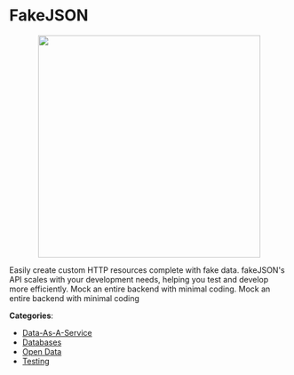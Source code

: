 # FakeJSON
<p align="center">
    <img width="400" src="https://raw.githubusercontent.com/apis-list/apis-list/apis/fakejson/logo_256x256.png" />
</p>

Easily create custom HTTP resources complete with fake data.  fakeJSON's API scales with your development needs, helping you test and develop more efficiently.  Mock an entire backend with minimal coding. Mock an entire backend with minimal coding



**Categories**:
- [Data-As-A-Service](https://github.com/apis-list/apis-list#data-as-a-service)
- [Databases](https://github.com/apis-list/apis-list#databases)
- [Open Data](https://github.com/apis-list/apis-list#open-data)
- [Testing](https://github.com/apis-list/apis-list#testing)







